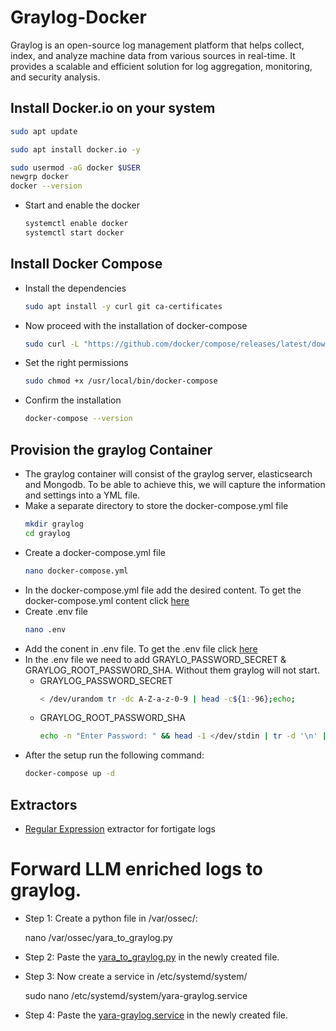 # Graylog-Docker
Graylog is an open-source log management platform that helps collect, index, and analyze machine data from various sources in real-time. It provides a scalable and efficient solution for log aggregation, monitoring, and security analysis.

## Install Docker.io on your system
```bash
sudo apt update
```
```bash
sudo apt install docker.io -y
```
```bash
sudo usermod -aG docker $USER
newgrp docker
docker --version
```
- Start and enable the docker
  ```bash
  systemctl enable docker
  systemctl start docker
  ```   
## Install Docker Compose 
- Install the dependencies
  ```bash
  sudo apt install -y curl git ca-certificates
  ```
- Now proceed with the installation of docker-compose
  ```bash
  sudo curl -L "https://github.com/docker/compose/releases/latest/download/docker-compose-$(uname -s)-$(uname -m)" -o /usr/local/bin/docker-compose
  ``` 
- Set the right permissions
  ```bash
  sudo chmod +x /usr/local/bin/docker-compose
  ```
- Confirm the installation
  ```bash
  docker-compose --version
  ```

## Provision the graylog Container
- The graylog container will consist of the graylog server, elasticsearch and Mongodb. To be able to achieve this, we will capture the information and settings into a YML file.
- Make a separate directory to store the docker-compose.yml file
  ```bash
  mkdir graylog
  cd graylog
  ```
- Create a docker-compose.yml file
  ```bash
  nano docker-compose.yml
  ```
- In the docker-compose.yml file add the desired content. To get the docker-compose.yml content click [here](https://github.com/effaaykhan/Graylog-Docker/blob/main/docker-compose.yml)
- Create .env file
  ```bash
  nano .env
  ```
- Add the conent in .env file. To get the .env file click [here](https://github.com/effaaykhan/Graylog-Docker/blob/main/.env)
- In the .env file we need to add GRAYLO_PASSWORD_SECRET & GRAYLOG_ROOT_PASSWORD_SHA. Without them graylog will not start.
  - GRAYLOG_PASSWORD_SECRET
    ```bash
    < /dev/urandom tr -dc A-Z-a-z-0-9 | head -c${1:-96};echo;
    ```
  - GRAYLOG_ROOT_PASSWORD_SHA
    ```bash
    echo -n "Enter Password: " && head -1 </dev/stdin | tr -d '\n' | sha256sum | cut -d" " -f1
    ```
- After the setup run the following command:
  ```bash
  docker-compose up -d
  ```

## Extractors
- [Regular Expression](https://github.com/Sujal242003/Graylog-Docker/blob/main/Extractors/Regex%20Extractor) extractor for fortigate logs



# Forward LLM enriched logs to graylog.
- Step 1: Create a python file in /var/ossec/:
  
  nano /var/ossec/yara_to_graylog.py
  
- Step 2: Paste the [yara_to_graylog.py](https://github.com/sujalthakur-03/Graylog-Docker/blob/main/yara_to_graylog.py) in the newly created file.
- Step 3: Now create a service in /etc/systemd/system/
  
  sudo nano /etc/systemd/system/yara-graylog.service
  
- Step 4: Paste the [yara-graylog.service](https://github.com/sujalthakur-03/Graylog-Docker/blob/main/yara-graylog.service) in the newly created file.
